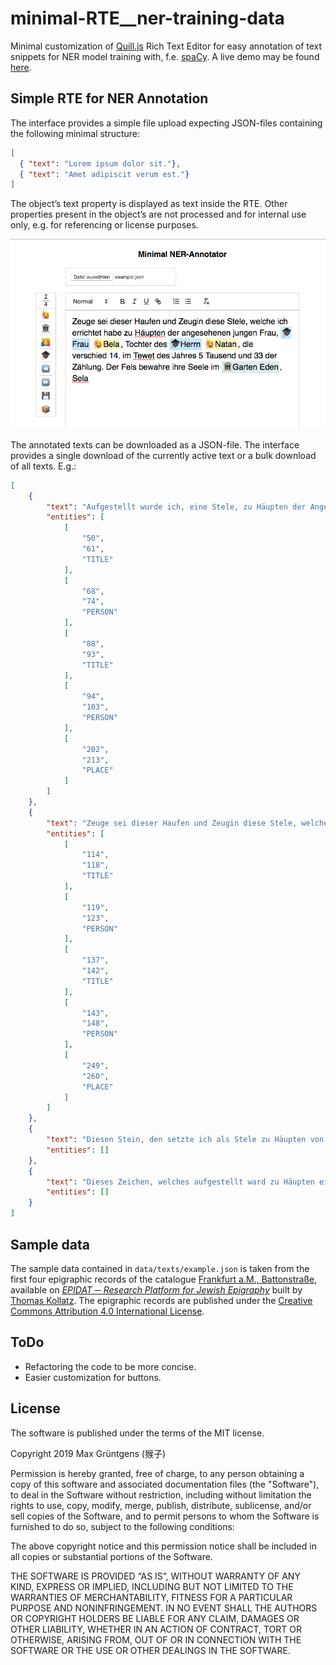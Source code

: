 # minimal-RTE__ner-training-data
Minimal customization of [Quill.js](https://quilljs.com/) Rich Text Editor for easy annotation of text snippets for NER model training with, f.e. [spaCy](https://spacy.io/). A live demo may be found [here](https://hou2zi0.github.io/minimal-RTE__ner-training-data/example/minimal_quill_ner.html).

## Simple RTE for NER Annotation

The interface provides a simple file upload expecting JSON-files containing the following minimal structure:

```JSON
[
  { "text": "Lorem ipsum dolor sit."},
  { "text": "Amet adipiscit verum est."}
]
```

The object’s text property is displayed as text inside the RTE. Other properties present in the object’s are not processed and for internal use only, e.g. for referencing or license purposes.

![Image](./data/imgs/ner_editor.png)

The annotated texts can be downloaded as a JSON-file. The interface provides a single download of the currently active text or a bulk download of all texts. E.g.:

```JSON
[
    {
        "text": "Aufgestellt wurde ich, eine Stele, zu Häupten der Angesehenen, Frau Channa, Tochter des Herrn Alexander, die verschieden ist am 14. des Mondes Aw im Jahre 5 Tausend 32 der Zählung. Es sei ihre Seele im Garten Eden, Amen Sela",
        "entities": [
            [
                "50",
                "61",
                "TITLE"
            ],
            [
                "68",
                "74",
                "PERSON"
            ],
            [
                "88",
                "93",
                "TITLE"
            ],
            [
                "94",
                "103",
                "PERSON"
            ],
            [
                "202",
                "213",
                "PLACE"
            ]
        ]
    },
    {
        "text": "Zeuge sei dieser Haufen und Zeugin diese Stele, welche ich errichtet habe zu Häupten der angesehenen jungen Frau, Frau Bela, Tochter des Herrn Natan, die verschied 14. im Tewet des Jahres 5 Tausend und 33 der Zählung. Der Fels bewahre ihre Seele im Garten Eden, Sela",
        "entities": [
            [
                "114",
                "118",
                "TITLE"
            ],
            [
                "119",
                "123",
                "PERSON"
            ],
            [
                "137",
                "142",
                "TITLE"
            ],
            [
                "143",
                "148",
                "PERSON"
            ],
            [
                "249",
                "260",
                "PLACE"
            ]
        ]
    },
    {
        "text": "Diesen Stein, den setzte ich als Stele zu Häupten von Channa, der Jungfrau, Tochter des Herrn Elieser, die verschied Tag 2, 14. des Nissan 43 des sechsten Jahrtausends. Es sei ihre Seele im Garten Eden",
        "entities": []
    },
    {
        "text": "Dieses Zeichen, welches aufgestellt ward zu Häupten eines Liebenswürdigen, auch Liebenswerten, eingesenkt habe ich es zur Stele. Zu Grabe kam im Alter ein Stattlicher, Jaakow ward sein Name genannt inmitten des verstreuten Volkes, 28. des Adar, Tag 6, verschied Herr Jaakow, Sohn des toragelehrten Herrn Schlomo, 44 des Jahrtausends. Seine Seele sei eingebunden in das Bündel des Lebens, Amen Amen Sela",
        "entities": []
    }
]
```

## Sample data
The sample data contained in `data/texts/example.json` is taken from the first four epigraphic records of the catalogue [Frankfurt a.M., Battonstraße](http://www.steinheim-institut.de/cgi-bin/epidat?id=ffb), available on [_EPIDAT ─ Research Platform for Jewish Epigraphy_](http://www.steinheim-institut.de/cgi-bin/epidat?lang=en) built by [Thomas Kollatz](https://orcid.org/0000-0003-1904-1841). The epigraphic records are published under the [Creative Commons Attribution 4.0 International License](https://creativecommons.org/licenses/by/4.0/).

## ToDo

* Refactoring the code to be more concise.
* Easier customization for buttons.

## License

The software is published under the terms of the MIT license.

Copyright 2019 Max Grüntgens (猴子)

Permission is hereby granted, free of charge, to any person obtaining a copy of this software and associated documentation files (the "Software"), to deal in the Software without restriction, including without limitation the rights to use, copy, modify, merge, publish, distribute, sublicense, and/or sell copies of the Software, and to permit persons to whom the Software is furnished to do so, subject to the following conditions:

The above copyright notice and this permission notice shall be included in all copies or substantial portions of the Software.

THE SOFTWARE IS PROVIDED “AS IS”, WITHOUT WARRANTY OF ANY KIND, EXPRESS OR IMPLIED, INCLUDING BUT NOT LIMITED TO THE WARRANTIES OF MERCHANTABILITY, FITNESS FOR A PARTICULAR PURPOSE AND NONINFRINGEMENT. IN NO EVENT SHALL THE AUTHORS OR COPYRIGHT HOLDERS BE LIABLE FOR ANY CLAIM, DAMAGES OR OTHER LIABILITY, WHETHER IN AN ACTION OF CONTRACT, TORT OR OTHERWISE, ARISING FROM, OUT OF OR IN CONNECTION WITH THE SOFTWARE OR THE USE OR OTHER DEALINGS IN THE SOFTWARE.
